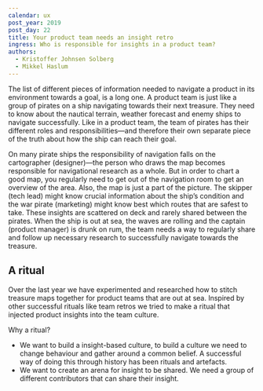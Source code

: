 ```yaml
---
calendar: ux
post_year: 2019
post_day: 22
title: Your product team needs an insight retro
ingress: Who is responsible for insights in a product team?
authors:
  - Kristoffer Johnsen Solberg
  - Mikkel Haslum
---
```

The list of different pieces of information needed to navigate a product in its environment towards a goal, is a long one. A product team is just like a group of pirates on a ship navigating towards their next treasure. They need to know about the nautical terrain, weather forecast and enemy ships to navigate successfully. Like in a product team, the team of pirates has their different roles and responsibilities—and therefore their own separate piece of the truth about how the ship can reach their goal.

On many pirate ships the responsibility of navigation falls on the cartographer (designer)—the person who draws the map becomes responsible for navigational research as a whole. But in order to chart a good map, you regularly need to get out of the navigation room to get an overview of the area. Also, the map is just a part of the picture. The skipper (tech lead) might know crucial information about the ship’s condition and the war pirate (marketing) might know best which routes that are safest to take. These insights are scattered on deck and rarely shared between the pirates. When the ship is out at sea, the waves are rolling and the captain (product manager) is drunk on rum, the team needs a way to regularly share and follow up necessary research to successfully navigate towards the treasure. 

## A ritual

Over the last year we have experimented and researched how to stitch treasure maps together for product teams that are out at sea. Inspired by other successful rituals like team retros we tried to make a ritual that injected product insights into the team culture. 

Why a ritual?

* We want to build a insight-based culture, to build a culture we need to change behaviour and gather around a common belief. A successful way of doing this through history has been rituals and artefacts.
* We want to create an arena for insight to be shared. We need a group of different contributors that can share their insight.
